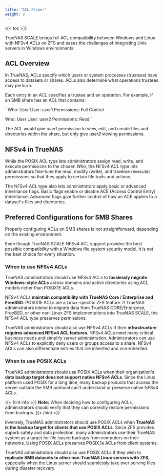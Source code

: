 ```yaml
---
title: "ACL Primer"
weight: 9
---
```


{{< toc >}}

TrueNAS SCALE brings full ACL compatibility between Windows and Linux with NFSv4 ACLs on ZFS and eases the challenges of integrating Unix servers in Windows environments.

## ACL Overview

In TrueNAS, ACLs specify which users or system processes (trustees) have access to datasets or shares. ACLs also determine what operations trustees may perform.

Each entry in an ACL specifies a trustee and an operation. For example, if an SMB share has an ACL that contains: 

`
Who: User
User: user1
Permissions: Full Control

Who: User
User: user2
Permissions: Read
`

The ACL would give *user1* permission to view, edit, and create files and directories within the share, but only give *user2* viewing permissions.

## NFSv4 in TrueNAS

While the POSIX ACL type lets administrators assign read, write, and execute permissions to the chosen *Who*, the NFSv4 ACL type lets administrators fine-tune the read, modify (write), and traverse (execute) permissions so that they apply to certain file traits and actions. 

The NFSv4 ACL type also lets administrators apply basic or advanced inheritance flags. Basic flags enable or disable ACE (Access Control Entry) inheritance. Advanced flags give further control of how an ACE applies to a dataset's files and directories.

## Preferred Configurations for SMB Shares

Properly configuring ACLs on SMB shares is not straightforward, depending on the existing environment.

Even though TrueNAS SCALE NFSv4 ACL support provides the best possible compatibility with a Windows file system security model, it is not the best choice for every situation. 

### When to use NFSv4 ACLs

TrueNAS administrators should use NFSv4 ACLs to **losslessly migrate Windows-style ACLs** across domains and active directories using ACL models richer than POSIX1E ACLs.

NFSv4 ACLs **maintain compatibility with TrueNAS Core / Enterprise and FreeBSD**. POSIX1E ACLs are a Linux-specific ZFS feature. If TrueNAS administrators intend to migrate data from TrueNAS CORE/Enterprise, FreeBSD, or other non-Linux ZFS implementations into TrueNAS SCALE, the NFSv4 ACL type preserves permissions.

TrueNAS administrators should also use NFSv4 ACLs if their **infrastructure requires advanced NFSv4 ACL features**. NFSv4 ACLs meet many critical business needs and simplify server administration. Administrators can use NFSv4 ACLs to explicitly deny users or groups access to a share. NFSv4 ACLs can also differentiate entries that are inherited and non-inherited.

### When to use POSIX ACLs

TrueNAS administrators should use POSIX ACLs when their organization's **data backup target does not support native NFSv4 ACLs**. Since the Linux platform used POSIX for a long time, many backup products that access the server outside the SMB protocol can't understand or preserve native NFSv4 ACLs.

{{< hint info >}}
**Note:** When deciding how to configuring ACLs, administrators should verify that they can correctly restore permissions from backups.
{{< /hint >}}

Inversely, TrueNAS administrators should use POSIX ACLs when **TrueNAS is the backup target for clients that use POSIX ACLs**. Since ZFS provides superb safety and data protection, many administrators use their TrueNAS system as a target for file-based backups from computers on their networks. Using POSIX ACLs preserves POSIX.1e ACLs from client systems.

TrueNAS administrators should also use POSIX ACLs if they wish to **replicate SMB datasets to other non-TrueNAS Linux servers with ZFS**, especially when the Linux server should seamlessly take over serving files during disaster recovery.
